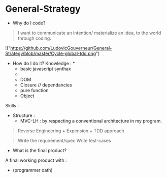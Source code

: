 # General-Strategy

* Why do I code?

> I want to communicate an intention/ materialize an idea, to the world through coding.

!("https://github.com/LudovicGouverneur/General-Strategy/blob/master/Cycle-global-tdd.png")

* How do I do it?
Knowledge : 
  * 
  * basic javascript synthax
  *   
  * DOM
  * Closure // dependancies
  * pure function
  * Object
  
Skills : 

* Structure : 
     * MVC-LH : by respecting a conventional architecture in my program.  
> Reverse Engineering + Expension + TDD approach

> Write the requirement/spec
> Write test-cases

* What is the final product?

A final working product with : 

* (programmer oath) 

